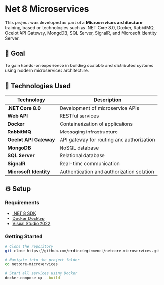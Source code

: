 # Net 8 Microservices

This project was developed as part of a **Microservices architecture** training, based on technologies such as .NET Core 8.0, Docker, RabbitMQ, Ocelot API Gateway, MongoDB, SQL Server, SignalR, and Microsoft Identity Server.

## 🚀 Goal

To gain hands-on experience in building scalable and distributed systems using modern microservices architecture.

## 🧩 Technologies Used

| Technology             | Description                                           |
|------------------------|-------------------------------------------------------|
| **.NET Core 8.0**       | Development of microservice APIs                     |
| **Web API**             | RESTful services                                     |
| **Docker**              | Containerization of applications                     |
| **RabbitMQ**            | Messaging infrastructure                             |
| **Ocelot API Gateway**  | API gateway for routing and authorization            |
| **MongoDB**             | NoSQL database                                       |
| **SQL Server**          | Relational database                                  |
| **SignalR**             | Real-time communication                              |
| **Microsoft Identity**  | Authentication and authorization solution            |

## ⚙️ Setup

### Requirements

- [.NET 8 SDK](https://dotnet.microsoft.com/en-us/download/dotnet/8.0)
- [Docker Desktop](https://www.docker.com/products/docker-desktop)
- [Visual Studio 2022](https://visualstudio.microsoft.com/vs/)

### Getting Started

```bash
# Clone the repository
git clone https://github.com/erdincdegirmenci/netcore-microservices.git

# Navigate into the project folder
cd netcore-microservices

# Start all services using Docker
docker-compose up --build
